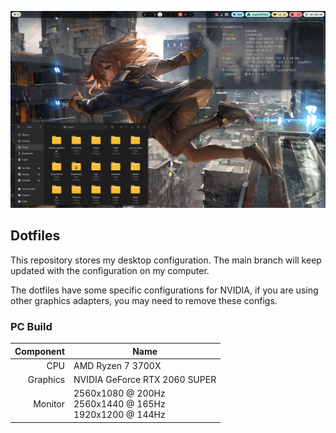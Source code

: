 ![Preview](screenshot.jpg)

## Dotfiles
This repository stores my desktop configuration. The main branch will keep updated with the configuration on my computer.

The dotfiles have some specific configurations for NVIDIA, if you are using other graphics adapters, you may need to remove these configs.

### PC Build
| Component | Name |
| --------: | - |
| CPU | AMD Ryzen 7 3700X |
| Graphics | NVIDIA GeForce RTX 2060 SUPER |
| Monitor | 2560x1080 @ 200Hz <br/> 2560x1440 @ 165Hz <br/> 1920x1200 @ 144Hz |
